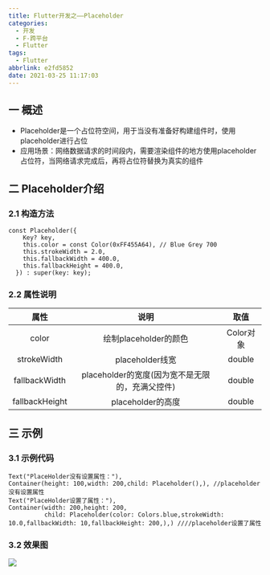 ```yaml
---
title: Flutter开发之——Placeholder
categories:
  - 开发
  - F-跨平台
  - Flutter
tags:
  - Flutter
abbrlink: e2fd5852
date: 2021-03-25 11:17:03
---
```

## 一 概述

* Placeholder是一个占位符空间，用于当没有准备好构建组件时，使用placeholder进行占位
* 应用场景：网络数据请求的时间段内，需要渲染组件的地方使用placeholder占位符，当网络请求完成后，再将占位符替换为真实的组件

<!--more-->

## 二 Placeholder介绍

### 2.1 构造方法

```
const Placeholder({
    Key? key,
    this.color = const Color(0xFF455A64), // Blue Grey 700
    this.strokeWidth = 2.0,
    this.fallbackWidth = 400.0,
    this.fallbackHeight = 400.0,
  }) : super(key: key);
```

### 2.2 属性说明

|      属性      |                      说明                       |   取值    |
| :------------: | :---------------------------------------------: | :-------: |
|     color      |              绘制placeholder的颜色              | Color对象 |
|  strokeWidth   |                 placeholder线宽                 |  double   |
| fallbackWidth  | placeholder的宽度(因为宽不是无限的，充满父控件) |  double   |
| fallbackHeight |                placeholder的高度                |  double   |

## 三 示例

### 3.1 示例代码

```
Text("PlaceHolder没有设置属性："),
Container(height: 100,width: 200,child: Placeholder(),), //placeholder没有设置属性
Text("PlaceHolder设置了属性："),
Container(width: 200,height: 200,
          child: Placeholder(color: Colors.blue,strokeWidth: 10.0,fallbackWidth: 10,fallbackHeight: 200,),) ////placeholder设置了属性
```

### 3.2 效果图

![][1]


[1]:https://cdn.jsdelivr.net/gh/PGzxc/CDN@master/blog-flutter/flutter-placeholder-sample.png